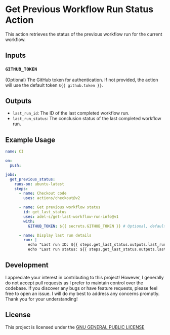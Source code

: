 # Get Previous Workflow Run Status Action

This action retrieves the status of the previous workflow run for the current workflow.

## Inputs

### `GITHUB_TOKEN`
(Optional) The GitHub token for authentication. If not provided, the action will use the default token `${{ github.token }}`.

## Outputs

- `last_run_id`: The ID of the last completed workflow run.
- `last_run_status`: The conclusion status of the last completed workflow run.

## Example Usage

```yaml
name: CI

on:
  push:

jobs:
  get_previous_status:
    runs-on: ubuntu-latest
    steps:
      - name: Checkout code
        uses: actions/checkout@v2

      - name: Get previous workflow status
        id: get_last_status
        uses: adel-s/get-last-workflow-run-info@v1
        with:
          GITHUB_TOKEN: ${{ secrets.GITHUB_TOKEN }} # Optional, default is ${{ github.token }}

      - name: Display last run details
        run: |
          echo "Last run ID: ${{ steps.get_last_status.outputs.last_run_id }}"
          echo "Last run status: ${{ steps.get_last_status.outputs.last_run_status }}"
```

## Development
I appreciate your interest in contributing to this project! However, I generally do not accept pull requests as I prefer to maintain control over the codebase. 
If you discover any bugs or have feature requests, please feel free to open an issue. I will do my best to address any concerns promptly. 
Thank you for your understanding!

## License
This project is licensed under the [GNU GENERAL PUBLIC LICENSE](./LICENSE)

